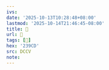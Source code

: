 ```yaml
---
ivs:
date: '2025-10-13T10:28:48+08:00'
lastmod: '2025-10-14T21:46:45-08:00'
title: 􄖍
url: 􄖍
tags: [𣧍]
hex: '239CD'
src: DCCV
note:
---
```

